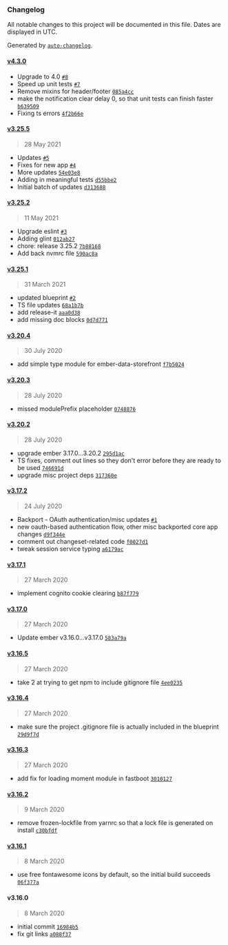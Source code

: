 ### Changelog

All notable changes to this project will be documented in this file. Dates are displayed in UTC.

Generated by [`auto-changelog`](https://github.com/CookPete/auto-changelog).

#### [v4.3.0](https://github.com/Gavant/ember-app-blueprint/compare/v3.25.5...v4.3.0)

- Upgrade to 4.0 [`#8`](https://github.com/Gavant/ember-app-blueprint/pull/8)
- Speed up unit tests [`#7`](https://github.com/Gavant/ember-app-blueprint/pull/7)
- Remove mixins for header/footer [`085a4cc`](https://github.com/Gavant/ember-app-blueprint/commit/085a4cc58cff14e240bd77f3637966f9413f6957)
- make the notification clear delay 0, so that unit tests can finish faster [`b639509`](https://github.com/Gavant/ember-app-blueprint/commit/b639509a56c2b853279d269ac68864c0acd141e2)
- Fixing ts errors [`4f2b66e`](https://github.com/Gavant/ember-app-blueprint/commit/4f2b66e34c6171dcca03b7661a7a7ab73c955a2d)

#### [v3.25.5](https://github.com/Gavant/ember-app-blueprint/compare/v3.25.2...v3.25.5)

> 28 May 2021

- Updates [`#5`](https://github.com/Gavant/ember-app-blueprint/pull/5)
- Fixes for new app [`#4`](https://github.com/Gavant/ember-app-blueprint/pull/4)
- More updates [`54e03e8`](https://github.com/Gavant/ember-app-blueprint/commit/54e03e80de05ccf76159f1cf499dc6d19a1499a0)
- Adding in meaningful tests [`d55bbe2`](https://github.com/Gavant/ember-app-blueprint/commit/d55bbe2e46d338fb208d814ba08c9921c0f1fc6c)
- Initial batch of updates [`d313688`](https://github.com/Gavant/ember-app-blueprint/commit/d313688a04dcfdf03c2015333d21afbb9bc4c170)

#### [v3.25.2](https://github.com/Gavant/ember-app-blueprint/compare/v3.25.1...v3.25.2)

> 11 May 2021

- Upgrade eslint [`#3`](https://github.com/Gavant/ember-app-blueprint/pull/3)
- Adding glint [`012ab27`](https://github.com/Gavant/ember-app-blueprint/commit/012ab2762154961b3641bf1a6db431b1b83420bc)
- chore: release 3.25.2 [`7b88168`](https://github.com/Gavant/ember-app-blueprint/commit/7b8816815e7317069534eab5c07cb774f5f4d2b4)
- Add back nvmrc file [`590ac8a`](https://github.com/Gavant/ember-app-blueprint/commit/590ac8a49a66bd4be944f0276af4dca4daf42e6f)

#### [v3.25.1](https://github.com/Gavant/ember-app-blueprint/compare/v3.20.4...v3.25.1)

> 31 March 2021

- updated blueprint [`#2`](https://github.com/Gavant/ember-app-blueprint/pull/2)
- TS file updates [`68a1b7b`](https://github.com/Gavant/ember-app-blueprint/commit/68a1b7bab1a8ca9317ef4cd635a30ff0f17f2e2d)
- add release-it [`aaa0d38`](https://github.com/Gavant/ember-app-blueprint/commit/aaa0d382748e49da390e2469563d041e0224802d)
- add missing doc blocks [`0d7d771`](https://github.com/Gavant/ember-app-blueprint/commit/0d7d77198eaff7932a4ab54f6d4753885458bdca)

#### [v3.20.4](https://github.com/Gavant/ember-app-blueprint/compare/v3.20.3...v3.20.4)

> 30 July 2020

- add simple type module for ember-data-storefront [`f7b5024`](https://github.com/Gavant/ember-app-blueprint/commit/f7b5024f152cae97af6e5d2058ad3e5ebd90f814)

#### [v3.20.3](https://github.com/Gavant/ember-app-blueprint/compare/v3.20.2...v3.20.3)

> 28 July 2020

- missed modulePrefix placeholder [`0748876`](https://github.com/Gavant/ember-app-blueprint/commit/074887673b4ac9c83e751b3d066a08700bf90be0)

#### [v3.20.2](https://github.com/Gavant/ember-app-blueprint/compare/v3.17.2...v3.20.2)

> 28 July 2020

- upgrade ember 3.17.0...3.20.2 [`295d1ac`](https://github.com/Gavant/ember-app-blueprint/commit/295d1ac40d7fabecc7957c77701d9268c1c025a3)
- TS fixes, comment out lines so they don't error before they are ready to be used [`746691d`](https://github.com/Gavant/ember-app-blueprint/commit/746691d722e7191e6840827fbe74db21a1757352)
- upgrade misc project deps [`317360e`](https://github.com/Gavant/ember-app-blueprint/commit/317360e80bc299618433b7285fcc1692649a2419)

#### [v3.17.2](https://github.com/Gavant/ember-app-blueprint/compare/v3.17.1...v3.17.2)

> 24 July 2020

- Backport - OAuth authentication/misc updates [`#1`](https://github.com/Gavant/ember-app-blueprint/pull/1)
- new oauth-based authentication flow, other misc backported core app changes [`d9f344e`](https://github.com/Gavant/ember-app-blueprint/commit/d9f344ef367f5812f3403e9ed8d787586ada2a6c)
- comment out changeset-related code [`f0027d1`](https://github.com/Gavant/ember-app-blueprint/commit/f0027d189f4f526bb800e0bec5fba749ab7d9493)
- tweak session service typing [`a6179ac`](https://github.com/Gavant/ember-app-blueprint/commit/a6179ac173d4f2dc79b7c25bc182ec956519beb2)

#### [v3.17.1](https://github.com/Gavant/ember-app-blueprint/compare/v3.17.0...v3.17.1)

> 27 March 2020

- implement cognito cookie clearing [`b87f779`](https://github.com/Gavant/ember-app-blueprint/commit/b87f779dac68ccb424ee44472c19bd243047dfe2)

#### [v3.17.0](https://github.com/Gavant/ember-app-blueprint/compare/v3.16.5...v3.17.0)

> 27 March 2020

- Update ember v3.16.0...v3.17.0 [`583a79a`](https://github.com/Gavant/ember-app-blueprint/commit/583a79af32b1774d2207c47ba48559f8752905ff)

#### [v3.16.5](https://github.com/Gavant/ember-app-blueprint/compare/v3.16.4...v3.16.5)

> 27 March 2020

- take 2 at trying to get npm to include gitignore file [`4ee0235`](https://github.com/Gavant/ember-app-blueprint/commit/4ee02353512f96bcd4d3128c07cd9e77dca40a5c)

#### [v3.16.4](https://github.com/Gavant/ember-app-blueprint/compare/v3.16.3...v3.16.4)

> 27 March 2020

- make sure the project .gitignore file is actually included in the blueprint [`29d9f7d`](https://github.com/Gavant/ember-app-blueprint/commit/29d9f7d992fdac6494531d71393bf486d90ac61e)

#### [v3.16.3](https://github.com/Gavant/ember-app-blueprint/compare/v3.16.2...v3.16.3)

> 27 March 2020

- add fix for loading moment module in fastboot [`3010127`](https://github.com/Gavant/ember-app-blueprint/commit/3010127f2fbd0ccfca8e4832d6e24e118950270e)

#### [v3.16.2](https://github.com/Gavant/ember-app-blueprint/compare/v3.16.1...v3.16.2)

> 9 March 2020

- remove frozen-lockfile from yarnrc so that a lock file is generated on install [`c30bfdf`](https://github.com/Gavant/ember-app-blueprint/commit/c30bfdfec2523903afa86f0f5a9edacacb18521d)

#### [v3.16.1](https://github.com/Gavant/ember-app-blueprint/compare/v3.16.0...v3.16.1)

> 8 March 2020

- use free fontawesome icons by default, so the initial build succeeds [`06f377a`](https://github.com/Gavant/ember-app-blueprint/commit/06f377ab90a8309e78d81e3db545060215c3c0fe)

#### v3.16.0

> 8 March 2020

- initial commit [`16984b5`](https://github.com/Gavant/ember-app-blueprint/commit/16984b5132dc345ec7b9e4da2e2c1eb544c50050)
- fix git links [`a088f37`](https://github.com/Gavant/ember-app-blueprint/commit/a088f377b82700fa3ec4a8695c523fc156c933e3)
